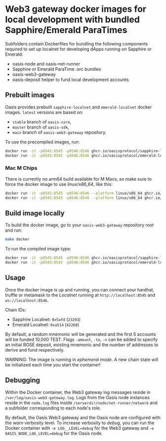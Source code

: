 # Web3 gateway docker images for local development with bundled Sapphire/Emerald ParaTimes

Subfolders contain Dockerfiles for bundling the following components required to
set up localnet for developing dApps running on Sapphire or Emerald:

- oasis-node and oasis-net-runner
- Sapphire or Emerald ParaTime .orc bundles
- oasis-web3-gateway
- oasis-deposit helper to fund local development accounts

## Prebuilt images

Oasis provides prebuilt `sapphire-localnet` and `emerald-localnet` docker
images. `latest` versions are based on:
- `stable` branch of `oasis-core`,
- `master` branch of `oasis-sdk`,
- `main` branch of `oasis-web3-gateway` repository.

To use the precompiled images, run:

```sh
docker run -it -p8545:8545 -p8546:8546 ghcr.io/oasisprotocol/sapphire-localnet # Sapphire
docker run -it -p8545:8545 -p8546:8546 ghcr.io/oasisprotocol/emerald-localnet # Emerald
```

### Mac M Chips

There is currently no arm64 build available for M Macs, so make sure to force the docker image to use _linux/x86_64_,
like this:

```sh
docker run -it -p8545:8545 -p8546:8546 --platform linux/x86_64 ghcr.io/oasisprotocol/sapphire-localnet # Sapphire
docker run -it -p8545:8545 -p8546:8546 --platform linux/x86_64 ghcr.io/oasisprotocol/emerald-localnet # Emerald
```
## Build image locally

To build the docker image, go to your `oasis-web3-gateway` repository root
and run:

```sh
make docker
```

To run the compiled image type:

```sh
docker run -it -p8545:8545 -p8546:8546 ghcr.io/oasisprotocol/sapphire-localnet:local
docker run -it -p8545:8545 -p8546:8546 ghcr.io/oasisprotocol/emerald-localnet:local
```

## Usage

Once the docker image is up and running, you can connect your hardhat,
truffle or metamask to the *Localnet* running at `http://localhost:8545` and
`ws://localhost:8546`.

Chain IDs:
- Sapphire Localnet: `0x5afd` (`23293`)
- Emerald Localnet: `0xa514` (`42260`)

By default, a random mnemonic will be generated and the first 5 accounts will
be funded 10,000 TEST. Flags `-amount`, `-to`, `-n` can be added to specify an
initial ROSE deposit, existing mnemonic and the number of addresses to derive
and fund respectively.

WARNING: The image is running in *ephemeral mode*. A new chain state will be
initialized each time you start the container!

## Debugging

Within the Docker container, the Web3 gateway log messages reside in
`/var/log/oasis-web3-gateway.log`. Logs from the Oasis node instances reside in
the `node.log` files inside `/serverdir/node/net-runner/network` and a
subfolder corresponding to each node's role.

By default, the Oasis Web3 gateway and the Oasis node are configured with the
*warn* verbosity level. To increase verbosity to *debug*, you can run the
Docker container with `-e LOG__LEVEL=debug` for the Web3 gateway and
`-e OASIS_NODE_LOG_LEVEL=debug` for the Oasis node.
